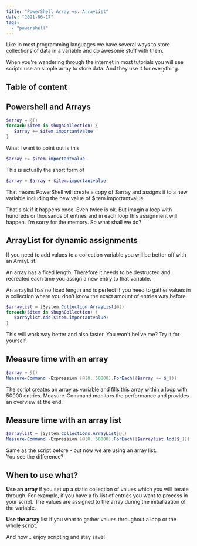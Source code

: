 ```yaml
---
title: "PowerShell Array vs. ArrayList"
date: "2021-06-17"
tags: 
  - "powershell"
---
```


Like in most programming languages we have several ways to store collections of data in a variable and do awesome stuff with them.

When you're wandering through the internet in most tutorials you will see scripts use an simple array to store data. And they use it for everything.

<!--more-->
## Table of content 


## Powershell and Arrays

```powershell
$array = @() 
foreach($item in $hughCollection) {
   $array += $item.importantvalue 
}
```

What I want to point out is this

```powershell
$array += $item.importantvalue
```

This is actually the short form of

```powershell
$array = $array + $item.importantvalue
```

That means PowerShell will create a copy of $array and assigns it to a new variable including the new value of $item.importantvalue.

That's ok if it happens once. Even twice is ok. But imagin a loop with hundreds or thousands of entries and in each loop this assignment will happen. I'm sorry for the memory. So what shall we do?

## ArrayList for dynamic assignments

If you need to add values to a collection variable you will be better off with an ArrayList.

An array has a fixed length. Therefore it needs to be destructed and recreated each time you assign a new entry to that variable.

An arraylist has no fixed length and is perfect if you need to gather values in a collection where you don't know the exact amount of entries way before.

```powershell
$arraylist = [System.Collection.ArrayList]@() 
foreach($item in $hughCollection) {
   $arraylist.Add($item.importantvalue)
}
```

This will work way better and also faster. You won't belive me? Try it for yourself.

## Measure time with an array

```powershell
$array = @()
Measure-Command -Expression {@(0..50000).ForEach({$array += $_})}
```

The script creates an array as variable and fills this array within a loop with 50000 entries. Measure-Command monitors the performance and provides an overview at the end.

## Measure time with an array list

```powershell
$arraylist = [System.Collections.ArrayList]@()
Measure-Command -Expression {@(0..50000).ForEach({$arraylist.Add($_)})}
```

Same as the script before - but now we are using an array list.  
You see the difference?

## When to use what?

**Use an array** if you set up a static collection of values which you will iterate through. For example, if you have a fix list of entries you want to process in your script. The values are assigned to the array during the initialization of the variable.

**Use the array** list if you want to gather values throughout a loop or the whole script.

And now... enjoy scripting and stay save!

